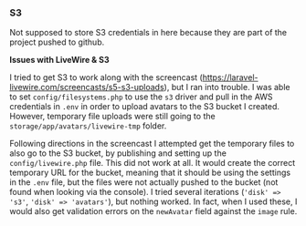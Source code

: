 ### S3

Not supposed to store S3 credentials in here because they are part of the project pushed to github.

**Issues with LiveWire & S3**

I tried to get S3 to work along with the screencast (<https://laravel-livewire.com/screencasts/s5-s3-uploads>), but I ran into trouble.  I was able to set `config/filesystems.php` to use the `s3` driver and pull in the AWS credentials in `.env` in order to upload avatars to the S3 bucket I created. However, temporary file uploads were still going to the `storage/app/avatars/livewire-tmp` folder.

Following directions in the screencast I attempted get the temporary files to also go to the S3 bucket, by publishing and setting up the `config/livewire.php` file.  This did not work at all.  It would create the correct temporary URL for the bucket, meaning that it should be using the settings in the `.env` file, but the files were not actually pushed to the bucket (not found when looking via the console).  I tried several iterations (`'disk' => 's3'`, `'disk' => 'avatars'`), but nothing worked. In fact, when I used these, I would also get validation errors on the `newAvatar` field against the `image` rule.
